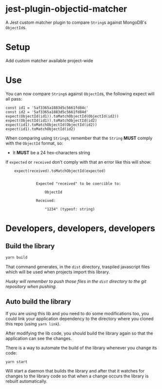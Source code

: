 # jest-plugin-objectid-matcher

A Jest custom matcher plugin to compare `String`s against MongoDB's `ObjectId`s.

# Setup

Add custom matcher available project-wide

# Use

You can now compare `String`s against `ObjectId`s, the following expect will all pass:

```
const id1 = '5af3365a1883d5c5661fd84c'
const id2 = '5af3365a1883d5c5661fd84d'
expect(ObjectId(id1)).toMatchObjectId(ObjectId(id2))
expect(ObjectId(id1)).toMatchObjectId(id2)
expect(id1).toMatchObjectId(ObjectId(id2))
expect(id1).toMatchObjectId(id2)
```

When comparing using `String`s, remember that the `String` **MUST** comply with the `ObjectId` format, so:

* It **MUST** be a 24 hex-characters string

If `expected` or `received` don't comply with that an error like this will show:

```
    expect(received).toMatchObjectId(expected)


              Expected "received" to be coercible to:

                  ObjectId

              Received:

                  "1234" (typeof: string)

```

# Developers, developers, developers

## Build the library

```bash
yarn build
```

That command generates, in the `dist` directory, traspiled javascript files which will be used when projects import this library.

*Husky will remember to _push_ those files in the `dist` directory to the git repository when pushing.*

## Auto build the library

If you are using this lib and you need to do some modifications too, you could link your application dependency to the directory where you cloned this repo (using `yarn link`).

After modifying the lib code, you should build the library again so that the application can see the changes.

There is a way to automate the build of the library whenever you change its code:

```bash
yarn start
```

Will start a daemon that builds the library and after that it watches for changes to the library code so that when a change occurs the library is rebuilt automatically.
